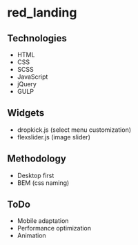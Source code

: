 # red_landing

## Technologies
- HTML
- CSS
- SCSS
- JavaScript
- jQuery
- GULP

## Widgets
- dropkick.js (select menu customization)
- flexslider.js (image slider)

## Methodology
- Desktop first
- BEM (css naming)

## ToDo
- Mobile adaptation
- Performance optimization
- Animation

